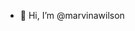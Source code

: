 - 👋 Hi, I’m @marvinawilson

<!---
marvinawilson/marvinawilson is a ✨ special ✨ repository because its `README.md` (this file) appears on your GitHub profile.
You can click the Preview link to take a look at your changes.
--->
